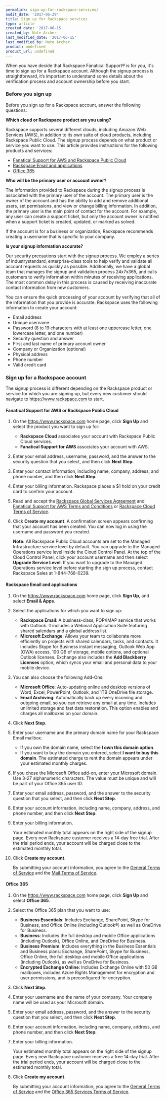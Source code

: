 ```yaml
---
permalink: sign-up-for-rackspace-services/
audit_date: '2017-06-29'
title: Sign up for Rackspace services
type: article
created_date: '2017-06-15'
created_by: Nate Archer
last_modified_date: '2017-06-15'
last_modified_by: Nate Archer
product: undefined
product_url: undefined
---
```


When you have decide that Rackspace Fanatical Support&reg;  is for you, it's time to sign up for a Rackspace account. Although the signup process is straightforward, it’s important to understand some details about the verification process and account ownership before you start.

### Before you sign up

Before you sign up for a Rackspace account, answer the following questions:

**Which cloud or Rackspace product are you using?**

Rackspace supports several different clouds, including Amazon Web Services (AWS), in
addition to its own suite of cloud products, including Rackspace Public Cloud. The
signup process depends on what product or service you want to use. This article
provides instructions for the following products and services:

-	[Fanatical Support for AWS and Rackspace Public Cloud](#fanatical-support-for-aws-or-rackspace-public-cloud)
-	[Rackspace Email and applications](#rackspace-email-and-applications)
-	[Office 365](#office-365)

**Who will be the primary user or account owner?**

The information provided to Rackspace during the signup process is associated with the
primary user of the account. The primary user is the owner of the account and has the
ability to add and remove additional users, set permissions, and view or change billing
information. In addition, the primary user is the main point of contact for the account.
For example, any user can create a support ticket, but only the account owner is notified
when a support ticket is created, updated, or marked as solved.

If the account is for a business or organization, Rackspace recommends creating a username that is specific to your company.

**Is your signup information accurate?**

Our security precautions start with the signup process. We employ a series of industrystandard,
enterprise-class tools to help verify and validate all account requests as quickly
as possible. Additionally, we have a global team that manages the signup and validation process 24x7x365, and calls customers to verify information within minutes of receiving applications. The most common delay in this process is caused by receiving inaccurate contact information from new customers.

You can ensure the quick processing of your account by verifying that all of the
information that you provide is accurate. Rackspace uses the following information to
create your account:

- Email address
- Unique username 
- Password (8 to 19 characters with at least one uppercase letter, one lowercase letter, and one number)
- Security question and answer
- First and last name of primary account owner
- Company or Organization (optional)
- Physical address
- Phone number
- Valid credit card


### Sign up for a Rackspace account

The signup process is different depending on the Rackspace product or service for which you are signing up, but every new customer should navigate to https://www.rackspace.com to start.

#### Fanatical Support for AWS or Rackspace Public Cloud

1. On the https://www.rackspace.com home page, click **Sign Up** and select the product you want to sign up for: 

   - **Rackspace Cloud** associates your account with Rackspace Public Cloud services. 
   - **Fanatical Support for AWS** associates your account with AWS.
   
2. Enter your email address, username, password, and the answer to the security question that you select, and then click **Next Step**.
3. Enter your contact information, including name, company, address, and phone number, and then click **Next Step**.
4. Enter your billing information. Rackspace places a $1 hold on your credit card to confirm your account.
5. Read and accept the [Rackspace Global Services Agreement](https://www.rackspace.com/information/legal/GSA) and [Fanatical Support for AWS Terms and Conditions](https://www.rackspace.com/information/legal/awssupport) or [Rackspace Cloud Terms of Service](https://www.rackspace.com/information/legal/cloud/tos).
6. Click **Create my account**. A confirmation screen appears confirming that your account has been created. You can now log in using the username and password you created.

   **Note:** All Rackspace Public Cloud accounts are set to the Managed Infrastructure service level by default. You can upgrade to the Managed Operations service level inside the Cloud Control Panel. At the top of the Cloud Control Panel, click your account username and then select **Upgrade Service Level**. If you want to upgrade to the Managed Operations service level before starting the sign up process, contact Rackspace Sales at 1-844-768-0239. 

#### Rackspace Email and applications

1. On the https://www.rackspace.com home page, click **Sign Up**, and select **Email & Apps**.
2. Select the applications for which you want to sign up:

      - **Rackspace Email**: A business-class, POP/IMAP service that works with Outlook. It includes a Webmail Application Suite featuring shared salendars and a global address list.
      - **Microsoft Exchange**: Allows your team to collaborate more efficiently on projects with shared calendars, tasks, and contacts. It includes Skype for Business instant messaging, Outlook Web App (OWA) access, 100 GB of storage, mobile options, and optional Outlook licenses. Exchange also includes the **Add Blackberry Licenses** option, which syncs your email and personal data to your mobile device.

3. You can also choose the following Add-Ons:

      - **Microsoft Office**: Auto-updating online and desktop versions of Word, Excel, PowerPoint, Outlook, and 1TB OneDrive file storage.
      - **Email Archiving**: Automatically back up every incoming and outgoing email, so you can retrieve any email at any time. Includes unlimited storage and fast data restoration. This option enables and charges all mailboxes on your domain.

4. Click **Next Step**.

5. Enter your username and the primary domain name for your Rackspace Email mailbox. 
      - If you own the domain name, select the **I own this domain option**. 
      - If you want to buy the domain you entered, select **I want to buy this domain**. The estimated charge to rent the domain appears under your estimated monthly charges.
      
6. If you chose the Microsoft Office add-on, enter your Microsoft domain. Use 3-27 alphanumeric characters. The value must be unique and will be part of your Office 365 user ID.
7. Enter your email address, password, and the answer to the security question that you select, and then click **Next Step**.
8. Enter your account information, including name, company, address, and phone number, and then click **Next Step**.
9. Enter your billing information. 

   Your estimated monthly total appears on the right side of the signup page. Every new Rackspace customer receives a 14-day free trial. After the trial period ends, your account will be charged close to the estimated monthly total.
   
10. Click **Create my account**. 

    By submitting your account information, you agree to the [General Terms of Service](https://www.rackspace.com/information/legal/generalterms) and the [Mail Terms of Service](https://www.rackspace.com/information/legal/mailterms).

#### Office 365

1. On the https://www.rackspace.com home page, click **Sign Up** and select **Office 365**.
2. Select the Office 365 plan that you want to use:

     - **Business Essentials**: Includes Exchange, SharePoint, Skype for Business, and Office Online (including Outlook®) as well as OneDrive for Business.
     - **Business**: Includes the full desktop and mobile Office applications (including Outlook), Office Online, and OneDrive for Business.
     - **Business Premium**: Includes everything in the Business Essentials and Business plans: Exchange, SharePoint, Skype for Business, Office Online, the full desktop and mobile Office applications (including Outlook), as well as OneDrive for Business.
     - **Encrypted Exchange Online**: Includes Exchange Online with 50 GB mailboxes, includes Azure Rights Management for encryption and user permissions, and is preconfigured for encryption.

3. Click **Next Step**.
4. Enter your username and the name of your company. Your company name will be used as your Microsoft domain.
4. Enter your email address, password, and the answer to the security question that you select, and then click **Next Step**.
5. Enter your account information, including name, company, address, and phone number, and then click **Next Step**.
7. Enter your billing information. 

   Your estimated monthly total appears on the right side of the signup page. Every new Rackspace customer receives a free 14-day trial. After the trial period ends, your account will be charged close to the estimated monthly total.
   
8. Click **Create my account**. 
   
   By submitting your account information, you agree to the [General Terms of Service](https://www.rackspace.com/information/legal/generalterms) and the [Office 365 Services Terms of Service](https://www.rackspace.com/information/legal/office-365).
